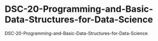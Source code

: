 # DSC-20-Programming-and-Basic-Data-Structures-for-Data-Science
DSC-20-Programming-and-Basic-Data-Structures-for-Data-Science
